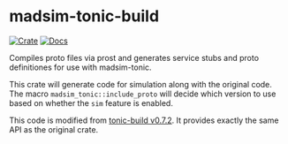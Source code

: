 # madsim-tonic-build

[![Crate](https://img.shields.io/crates/v/madsim-tonic-build.svg)](https://crates.io/crates/madsim-tonic-build)
[![Docs](https://docs.rs/madsim-tonic-build/badge.svg)](https://docs.rs/madsim-tonic-build)

Compiles proto files via prost and generates service stubs and proto definitiones for use with madsim-tonic.

This crate will generate code for simulation along with the original code.
The macro `madsim_tonic::include_proto` will decide which version to use based on whether the `sim` feature is enabled.

This code is modified from [tonic-build v0.7.2][tonic-build]. It provides exactly the same API as the original crate.

[tonic-build]: https://github.com/hyperium/tonic/tree/de2e4ac077c076736dc451f3415ea7da1a61a560/tonic-build
